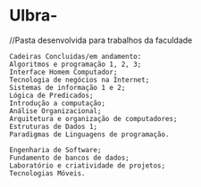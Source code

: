 # Ulbra-

//Pasta desenvolvida para trabalhos da faculdade
    
    Cadeiras Concluidas/em andamento:
    Algoritmos e programação 1, 2, 3;
    Interface Homem Computador;
    Tecnologia de negócios na Internet; 
    Sistemas de informação 1 e 2;
    Lógica de Predicados;
    Introdução a computação;
    Análise Organizacional;
    Arquitetura e organização de computadores;
    Estruturas de Dados 1;
    Paradigmas de Linguagens de programação.

    Engenharia de Software;
    Fundamento de bancos de dados;
    Laboratório e criatividade de projetos;
    Tecnologias Móveis.
